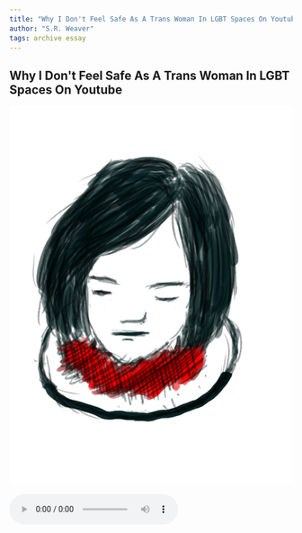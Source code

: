```yaml
---
title: "Why I Don't Feel Safe As A Trans Woman In LGBT Spaces On Youtube"
author: "S.R. Weaver"
tags: archive essay
---
```

## Why I Don't Feel Safe As A Trans Woman In LGBT Spaces On Youtube
![image](https://github.com/LWFlouisa/UploadedFairyRadio/blob/main/Images/ehena-marie.png?raw=true)

 <audio controls>
  <source src="https://lwflouisa.github.io/UploadedFairyRadio/Audio/WhyIFeelUnsafeAsTransInLGBTSpacesOnYoutube.webm" type="audio/mpeg">
Your browser does not support the audio element.
</audio>
